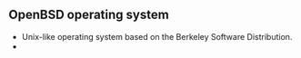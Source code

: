 ## OpenBSD operating system

- Unix-like operating system based on the Berkeley Software Distribution.
-
